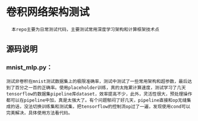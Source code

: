 # 卷积网络架构测试
      本repo主要为日常测试代码，主要测试常用深度学习架构和计算框架技术点

## 源码说明
### mnist_mlp.py：
    测试非卷积在mnist测试数据集上的极限准确率，测试中测试了一些常用架构和超参数，最后达到了百分之一百的正确率。使用placeholder训练，真的太拖累计算速度，测试学习了几天tensorflow的数据集pipeline库dataset，效率提高不少，此外，灵活性很大，预处理操作都可以在pipeline中加，真是太强大了。有个问题郁闷了好几天，pipeline直接和op无缝集成的话，没法切换训练集和测试集，把tensorflow的控制流op过了一遍，发现使用cond可以完美解决，具体使用方法看代码。
